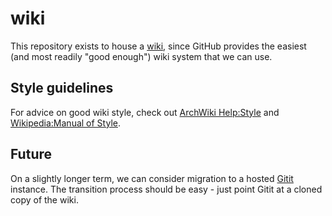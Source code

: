 # wiki

This repository exists to house a [wiki](https://github.com/cnulug/wiki/wiki), since GitHub provides the easiest (and most readily "good enough") wiki system that we can use.

## Style guidelines

For advice on good wiki style, check out [ArchWiki Help:Style](https://wiki.archlinux.org/index.php/Help:Style) and [Wikipedia:Manual of Style](https://en.wikipedia.org/wiki/Wikipedia:Manual_of_Style).

## Future

On a slightly longer term, we can consider migration to a hosted [Gitit](http://gitit.net/) instance. The transition process should be easy - just point Gitit at a cloned copy of the wiki.
